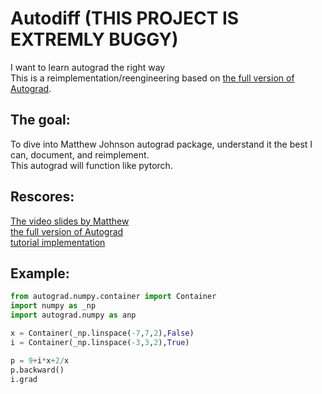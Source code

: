 # Autodiff (THIS PROJECT IS EXTREMLY BUGGY)
I want to learn autograd the right way<br>
This is a reimplementation/reengineering based on [the full version of Autograd](https://github.com/hips/autograd).

## The goal:
To dive into Matthew Johnson autograd package, understand it the best I can, document, and reimplement.<br>
This autograd will function like pytorch.

## Rescores:
[The video slides by Matthew](http://videolectures.net/deeplearning2017_johnson_automatic_differentiation/)<br>
[the full version of Autograd](https://github.com/hips/autograd)<br>
[tutorial implementation ](https://github.com/mattjj/autodidact)<br>

## Example:
```python
from autograd.numpy.container import Container
import numpy as _np
import autograd.numpy as anp

x = Container(_np.linspace(-7,7,2),False)
i = Container(_np.linspace(-3,3,2),True)

p = 9+i*x+2/x
p.backward()
i.grad
```
